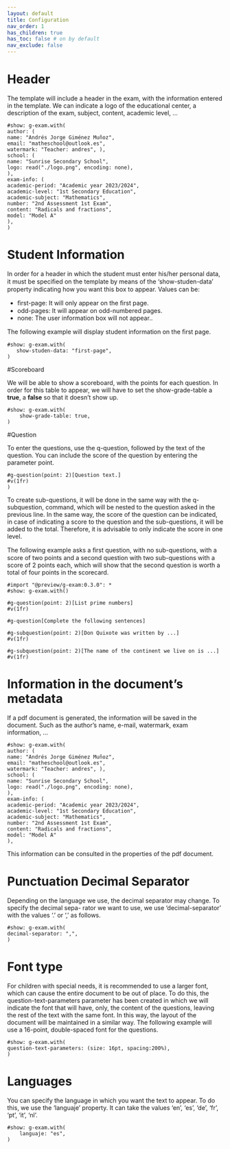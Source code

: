 ```yaml
---
layout: default
title: Configuration
nav_order: 1
has_children: true
has_toc: false # on by default
nav_exclude: false
---
```

# Header

The template will include a header in the exam, with the information entered in the template. We can
indicate a logo of the educational center, a description of the exam, subject, content, academic level, …

```typst
#show: g-exam.with(
author: (
name: "Andrés Jorge Giménez Muñoz",
email: "matheschool@outlook.es",
watermark: "Teacher: andres", ),
school: (
name: "Sunrise Secondary School",
logo: read("./logo.png", encoding: none),
),
exam-info: (
academic-period: "Academic year 2023/2024",
academic-level: "1st Secondary Education",
academic-subject: "Mathematics",
number: "2nd Assessment 1st Exam",
content: "Radicals and fractions",
model: "Model A"
),
)
```

# Student Information

In order for a header in which the student must enter his/her personal data, it must be speciﬁed on the
template by means of the ‘show-studen-data’ property indicating how you want this box to appear.
Values can be:

- ﬁrst-page: It will only appear on the ﬁrst page.
- odd-pages: It will appear on odd-numbered pages.
- none: The user information box will not appear..

The following example will display student information on the ﬁrst page.

```
#show: g-exam.with(
   show-studen-data: "first-page",
)
```

#Scoreboard

We will be able to show a scoreboard, with the points for each question. In order for this table to
appear, we will have to set the show-grade-table a **true**, a **false** so that it doesn’t show up.

```
#show: g-exam.with(
    show-grade-table: true,
)
```

#Question

To enter the questions, use the q-question, followed by the text of the question. You can include the
score of the question by entering the parameter point.

```
#g-question(point: 2)[Question text.]
#v(1fr)
)
```

To create sub-questions, it will be done in the same way with the q-subquestion, command, which
will be nested to the question asked in the previous line. In the same way, the score of the question
can be indicated, in case of indicating a score to the question and the sub-questions, it will be added
to the total. Therefore, it is advisable to only indicate the score in one level.

The following example asks a ﬁrst question, with no sub-questions, with a score of two points and a
second question with two sub-questions with a score of 2 points each, which will show that the second
question is worth a total of four points in the scorecard.

```
#import "@preview/g-exam:0.3.0": *
#show: g-exam.with()

#g-question(point: 2)[List prime numbers]
#v(1fr)

#g-question[Complete the following sentences]

#g-subquestion(point: 2)[Don Quixote was written by ...]
#v(1fr)

#g-subquestion(point: 2)[The name of the continent we live on is ...]
#v(1fr)
```

# Information in the document’s metadata

If a pdf document is generated, the information will be saved in the document. Such as the author’s
name, e-mail, watermark, exam information, …

```
#show: g-exam.with(
author: (
name: "Andrés Jorge Giménez Muñoz",
email: "matheschool@outlook.es",
watermark: "Teacher: andres", ),
school: (
name: "Sunrise Secondary School",
logo: read("./logo.png", encoding: none),
),
exam-info: (
academic-period: "Academic year 2023/2024",
academic-level: "1st Secondary Education",
academic-subject: "Mathematics",
number: "2nd Assessment 1st Exam",
content: "Radicals and fractions",
model: "Model A"
),
```
This information can be consulted in the properties of the pdf document.

#  Punctuation Decimal Separator

Depending on the language we use, the decimal separator may change. To specify the decimal sepa-
rator we want to use, we use ‘decimal-separator’ with the values ‘.’ or ‘,’ as follows.

```
#show: g-exam.with(
decimal-separator: ",",
)
```

# Font type

For children with special needs, it is recommended to use a larger font, which can cause the entire
document to be out of place. To do this, the question-text-parameters parameter has been created in
which we will indicate the font that will have, only, the content of the questions, leaving the rest of the
text with the same font. In this way, the layout of the document will be maintained in a similar way.
The following example will use a 16-point, double-spaced font for the questions.

```
#show: g-exam.with(
question-text-parameters: (size: 16pt, spacing:200%),
)
```

# Languages

You can specify the language in which you want the text to appear. To do this, we use the ‘languaje’
property. It can take the values ‘en’, ‘es’, ‘de’, ‘fr’, ‘pt’, ‘it’, ‘nl’.

```
#show: g-exam.with(
    languaje: "es",
)
```